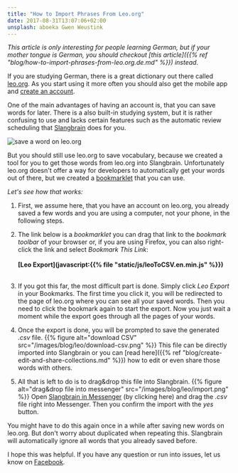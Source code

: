 ```yaml
---
title: "How to Import Phrases From Leo.org"
date: 2017-08-31T13:07:06+02:00
unsplash: aboeka Gwen Weustink
---
```


*This article is only interesting for people learning German, but if your mother tongue is German, you should checkout [this article]({{% ref "blog/how-to-import-phrases-from-leo.org.de.md" %}}) instead.*


If you are studying German, there is a great dictionary out there called [leo.org](https://leo.org/).
As you start using it more often you should also get the mobile app and [create an account](https://dict.leo.org/myleo/register.php?lang=en).

One of the main advantages of having an account is, that you can save words for later.
There is a also built-in studying system, but it is rather confusing to use and lacks certain features such as the automatic review scheduling that [Slangbrain](/) does for you.

![save a word on leo.org](/images/blog/leo/save-word.png)

But you should still use leo.org to save vocabulary, because we created a tool for you to get those words from leo.org into Slangbrain.
Unfortunately leo.org doesn't offer a way for developers to automatically get your words out of there, but we created a [bookmarklet](https://en.wikipedia.org/wiki/Bookmarklet) that you can use.

*Let's see how that works:*


1. First, we assume here, that you have an account on leo.org, you already saved a few words and you are using a computer, not your phone, in the following steps.


2. The link below is a *bookmarklet* you can drag that link to the *bookmark toolbar* of your browser or, if you are using Firefox, you can also right-click the link and select *Bookmark This Link*:
<br><br>
**[Leo Export](javascript:{{% file "static/js/leoToCSV.en.min.js" %}})**
<br><br>


3. If you got this far, the most difficult part is done.
Simply click *Leo Export* in your Bookmarks.
The first time you click it, you will be redirected to the page of leo.org where you can see all your saved words.
Then you need to click the bookmark again to start the export.
Now you just wait a moment while the export goes through all the pages of your words.


4. Once the export is done, you will be prompted to save the generated *.csv* file.
{{% figure alt="download CSV" src="/images/blog/leo/download-csv.png" %}}
This file can be directly imported into Slangbrain or you can [read here]({{% ref "blog/create-edit-and-share-collections.md" %}}) how to edit or even share those words with others.


5. All that is left to do is to drag&drop this file into Slangbrain.
{{% figure alt="drag&drop file into messenger" src="/images/blog/leo/import.png" %}}
Open [Slangbrain in Messenger](https://www.messenger.com/t/slangbrain) (by clicking here) and drag the *.csv* file right into Messenger.
Then you confirm the import with the *yes* button.

You might have to do this again once in a while after saving new words on leo.org.
But don't worry about duplicated when repeating this.
Slangbrain will automatically ignore all words that you already saved before.


I hope this was helpful.
If you have any question or run into issues, let us know on [Facebook](https://www.facebook.com/slangbrain/).
